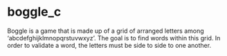 # boggle_c

Boggle is a game that is made up of a grid of arranged letters among ‘abcdefghijklmnopqrstuvwxyz’. The
goal is to find words within this grid. In order to validate a word, the letters must be side to side to one
another.